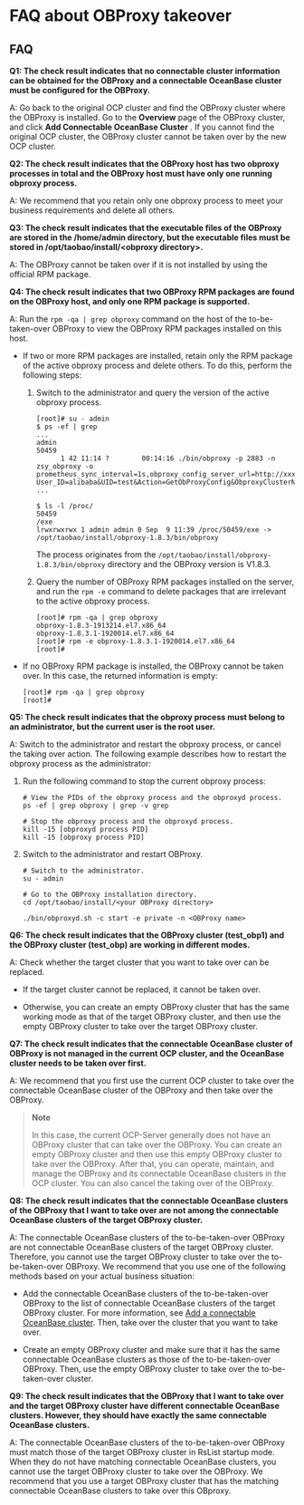 FAQ about OBProxy takeover
===============================================

FAQ
------------------------

**Q1: The check result indicates that no connectable cluster information can be obtained for the OBProxy and a connectable OceanBase cluster must be configured for the OBProxy.**

A: Go back to the original OCP cluster and find the OBProxy cluster where the OBProxy is installed. Go to the **Overview** page of the OBProxy cluster, and click **Add Connectable OceanBase Cluster** . If you cannot find the original OCP cluster, the OBProxy cluster cannot be taken over by the new OCP cluster.

**Q2: The check result indicates that the OBProxy host has two obproxy processes in total and the OBProxy host must have only one running obproxy process.**

A: We recommend that you retain only one obproxy process to meet your business requirements and delete all others.

**Q3: The check result indicates that the executable files of the OBProxy are stored in the /home/admin directory, but the executable files must be stored in /opt/taobao/install/\<obproxy directory\>.**

A: The OBProxy cannot be taken over if it is not installed by using the official RPM package.

**Q4: The check result indicates that two OBProxy RPM packages are found on the OBProxy host, and only one RPM package is supported.**

A: Run the `rpm -qa | grep obproxy` command on the host of the to-be-taken-over OBProxy to view the OBProxy RPM packages installed on this host.

* If two or more RPM packages are installed, retain only the RPM package of the active obproxy process and delete others. To do this, perform the following steps:

  1. Switch to the administrator and query the version of the active obproxy process.

     ```shell
     [root]# su - admin
     $ ps -ef | grep 
     ...
     admin      
     50459 
           1 42 11:14 ?        00:14:16 ./bin/obproxy -p 2883 -n zsy_obproxy -o prometheus_sync_interval=1s,obproxy_config_server_url=http://xxx.xxx.xxx.xxx:81/services?User_ID=alibaba&UID=test&Action=GetObProxyConfig&ObproxyClusterName=zsy_obproxy,prometheus_listen_port=2884,enable_metadb_used=false,skip_proxy_sys_private_check=true,log_dir_size_threshold=10G,proxy_mem_limited=2G,enable_proxy_scramble=true,enable_strict_kernel_release=false
     ...
     
     $ ls -l /proc/ 
     50459 
     /exe
     lrwxrwxrwx 1 admin admin 0 Sep  9 11:39 /proc/50459/exe -> /opt/taobao/install/obproxy-1.8.3/bin/obproxy
     ```

     The process originates from the `/opt/taobao/install/obproxy-1.8.3/bin/obproxy` directory and the OBProxy version is V1.8.3.

  2. Query the number of OBProxy RPM packages installed on the server, and run the `rpm -e` command to delete packages that are irrelevant to the active obproxy process.

     ```shell
     [root]# rpm -qa | grep obproxy
     obproxy-1.8.3-1913214.el7.x86_64
     obproxy-1.8.3.1-1920014.el7.x86_64
     [root]# rpm -e obproxy-1.8.3.1-1920014.el7.x86_64
     [root]#
     ```

* If no OBProxy RPM package is installed, the OBProxy cannot be taken over. In this case, the returned information is empty:

  ```shell
  [root]# rpm -qa | grep obproxy
  [root]#
  ```

**Q5: The check result indicates that the obproxy process must belong to an administrator, but the current user is the root user.**

A: Switch to the administrator and restart the obproxy process, or cancel the taking over action. The following example describes how to restart the obproxy process as the administrator:

1. Run the following command to stop the current obproxy process:

   ```shell
   # View the PIDs of the obproxy process and the obproxyd process. 
   ps -ef | grep obproxy | grep -v grep
   
   # Stop the obproxy process and the obproxyd process. 
   kill -15 [obproxyd process PID]
   kill -15 [obproxy process PID]
   ```

2. Switch to the administrator and restart OBProxy.

   ```shell
   # Switch to the administrator.
   su - admin
   
   # Go to the OBProxy installation directory.
   cd /opt/taobao/install/<your OBProxy directory>
   
   ./bin/obproxyd.sh -c start -e private -n <OBProxy name>
   ```

**Q6: The check result indicates that the OBProxy cluster (test_obp1) and the OBProxy cluster (test_obp) are working in different modes.**

A: Check whether the target cluster that you want to take over can be replaced.

* If the target cluster cannot be replaced, it cannot be taken over.

* Otherwise, you can create an empty OBProxy cluster that has the same working mode as that of the target OBProxy cluster, and then use the empty OBProxy cluster to take over the target OBProxy cluster.

**Q7: The check result indicates that the connectable OceanBase cluster of OBProxy is not managed in the current OCP cluster, and the OceanBase cluster needs to be taken over first.**

A: We recommend that you first use the current OCP cluster to take over the connectable OceanBase cluster of the OBProxy and then take over the OBProxy.

> **Note**
>
> In this case, the current OCP-Server generally does not have an OBProxy cluster that can take over the OBProxy. You can create an empty OBProxy cluster and then use this empty OBProxy cluster to take over the OBProxy. After that, you can operate, maintain, and manage the OBProxy and its connectable OceanBase clusters in the OCP cluster. You can also cancel the taking over of the OBProxy.

**Q8: The check result indicates that the connectable OceanBase clusters of the OBProxy that I want to take over are not among the connectable OceanBase clusters of the target OBProxy cluster.**

A: The connectable OceanBase clusters of the to-be-taken-over OBProxy are not connectable OceanBase clusters of the target OBProxy cluster. Therefore, you cannot use the target OBProxy cluster to take over the to-be-taken-over OBProxy. We recommend that you use one of the following methods based on your actual business situation:

* Add the connectable OceanBase clusters of the to-be-taken-over OBProxy to the list of connectable OceanBase clusters of the target OBProxy cluster. For more information, see [Add a connectable OceanBase cluster](../8.obproxy/10.add-a-connectable-ob-cluster.md). Then, take over the cluster that you want to take over.

* Create an empty OBProxy cluster and make sure that it has the same connectable OceanBase clusters as those of the to-be-taken-over OBProxy. Then, use the empty OBProxy cluster to take over the to-be-taken-over cluster.

**Q9: The check result indicates that the OBProxy that I want to take over and the target OBProxy cluster have different connectable OceanBase clusters. However, they should have exactly the same connectable OceanBase clusters.**

A: The connectable OceanBase clusters of the to-be-taken-over OBProxy must match those of the target OBProxy cluster in RsList startup mode. When they do not have matching connectable OceanBase clusters, you cannot use the target OBProxy cluster to take over the OBProxy. We recommend that you use a target OBProxy cluster that has the matching connectable OceanBase clusters to take over this OBproxy.
